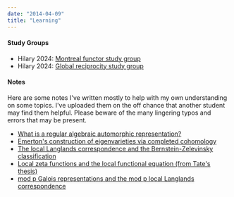 ```yaml
---
date: "2014-04-09"
title: "Learning"
---
```


#### Study Groups

- Hilary 2024: [Montreal functor study group](/study-groups/montreal-functor)
- Hilary 2024: [Global reciprocity study group](/study-groups/global-reciprocity)

#### Notes

Here are some notes I've written mostly to help with my own understanding on some topics. I've uploaded them on the off chance that another student may find them helpful. Please beware of the many lingering typos and errors that may be present.

- [What is a regular algebraic automorphic representation?](/notes/regular-algebraic.pdf)
- [Emerton's construction of eigenvarieties via completed cohomology](/notes/completed-cohomology.pdf)
- [The local Langlands correspondence and the Bernstein-Zelevinsky classification](/notes/local-langlands.pdf)
- [Local zeta functions and the local functional equation (from Tate's thesis)](/notes/local-zeta-functions.pdf)
- [mod p Galois representations and the mod p local Langlands correspondence](/notes/mod-p-local-langlands.pdf)